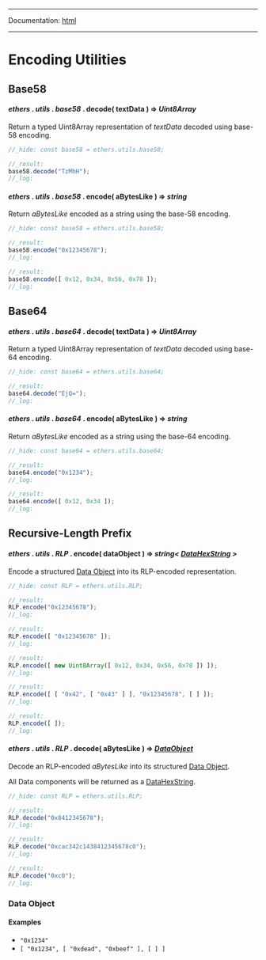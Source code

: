 -----

Documentation: [html](https://docs.ethers.io/)

-----

Encoding Utilities
==================

Base58
------

#### *ethers* . *utils* . *base58* . **decode**( textData ) => *Uint8Array*

Return a typed Uint8Array representation of *textData* decoded using base-58 encoding.


```javascript
//_hide: const base58 = ethers.utils.base58;

//_result:
base58.decode("TzMhH");
//_log:
```

#### *ethers* . *utils* . *base58* . **encode**( aBytesLike ) => *string*

Return *aBytesLike* encoded as a string using the base-58 encoding.


```javascript
//_hide: const base58 = ethers.utils.base58;

//_result:
base58.encode("0x12345678");
//_log:

//_result:
base58.encode([ 0x12, 0x34, 0x56, 0x78 ]);
//_log:
```

Base64
------

#### *ethers* . *utils* . *base64* . **decode**( textData ) => *Uint8Array*

Return a typed Uint8Array representation of *textData* decoded using base-64 encoding.


```javascript
//_hide: const base64 = ethers.utils.base64;

//_result:
base64.decode("EjQ=");
//_log:
```

#### *ethers* . *utils* . *base64* . **encode**( aBytesLike ) => *string*

Return *aBytesLike* encoded as a string using the base-64 encoding.


```javascript
//_hide: const base64 = ethers.utils.base64;

//_result:
base64.encode("0x1234");
//_log:

//_result:
base64.encode([ 0x12, 0x34 ]);
//_log:
```

Recursive-Length Prefix
-----------------------

#### *ethers* . *utils* . *RLP* . **encode**( dataObject ) => *string< [DataHexString](/v5/api/utils/bytes/#DataHexString) >*

Encode a structured [Data Object](/v5/api/utils/encoding/#rlp--dataobject) into its RLP-encoded representation.


```javascript
//_hide: const RLP = ethers.utils.RLP;

//_result:
RLP.encode("0x12345678");
//_log:

//_result:
RLP.encode([ "0x12345678" ]);
//_log:

//_result:
RLP.encode([ new Uint8Array([ 0x12, 0x34, 0x56, 0x78 ]) ]);
//_log:

//_result:
RLP.encode([ [ "0x42", [ "0x43" ] ], "0x12345678", [ ] ]);
//_log:

//_result:
RLP.encode([ ]);
//_log:
```

#### *ethers* . *utils* . *RLP* . **decode**( aBytesLike ) => *[DataObject](/v5/api/utils/encoding/#rlp--dataobject)*

Decode an RLP-encoded *aBytesLike* into its structured [Data Object](/v5/api/utils/encoding/#rlp--dataobject).

All Data components will be returned as a [DataHexString](/v5/api/utils/bytes/#DataHexString).


```javascript
//_hide: const RLP = ethers.utils.RLP;

//_result:
RLP.decode("0x8412345678");
//_log:

//_result:
RLP.decode("0xcac342c1438412345678c0");
//_log:

//_result:
RLP.decode("0xc0");
//_log:
```

### Data Object

#### **Examples**

- `"0x1234"` 
- `[ "0x1234", [ "0xdead", "0xbeef" ], [ ] ]` 




